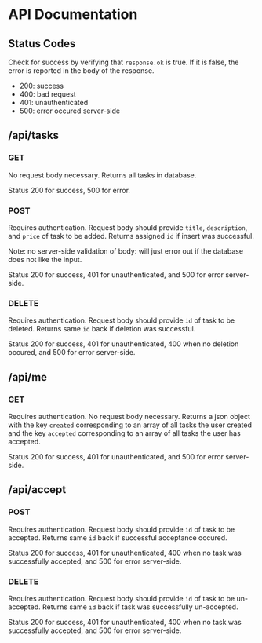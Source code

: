 # API Documentation

## Status Codes

Check for success by verifying that `response.ok` is true.
If it is false, the error is reported in the body of the response.

- 200: success
- 400: bad request
- 401: unauthenticated
- 500: error occured server-side

## /api/tasks

### GET

No request body necessary.
Returns all tasks in database.

Status 200 for success, 500 for error.

### POST

Requires authentication.
Request body should provide `title`, `description`, and `price` of task to be added.
Returns assigned `id` if insert was successful.

Note: no server-side validation of body: will just error out if the database does not like the input.

Status 200 for success, 401 for unauthenticated, and 500 for error server-side.

### DELETE

Requires authentication.
Request body should provide `id` of task to be deleted.
Returns same `id` back if deletion was successful.

Status 200 for success, 401 for unauthenticated, 400 when no deletion occured, and 500 for error server-side.

## /api/me

### GET

Requires authentication.
No request body necessary.
Returns a json object with the key `created` corresponding to an array of all tasks the user created and the key `accepted` corresponding to an array of all tasks the user has accepted.

Status 200 for success, 401 for unauthenticated, and 500 for error server-side.

## /api/accept

### POST

Requires authentication.
Request body should provide `id` of task to be accepted.
Returns same `id` back if successful acceptance occured.

Status 200 for success, 401 for unauthenticated, 400 when no task was successfully accepted, and 500 for error server-side.

### DELETE

Requires authentication.
Request body should provide `id` of task to be un-accepted.
Returns same `id` back if task was successfully un-accepted.

Status 200 for success, 401 for unauthenticated, 400 when no task was successfully accepted, and 500 for error server-side.
